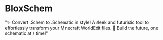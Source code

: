 # BloxSchem
"✨ Convert .Schem to .Schematic in style! A sleek and futuristic tool to effortlessly transform your Minecraft WorldEdit files. 🚀 Build the future, one schematic at a time!"
